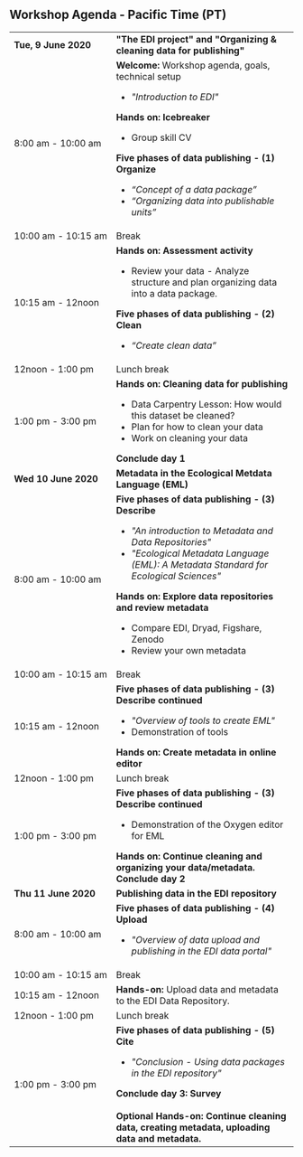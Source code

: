 ## Workshop Agenda - Pacific Time (PT)

<table>
  <tr>
    <td nowrap><strong>Tue, 9 June 2020</strong></td>
       <td><strong>"The EDI project" and "Organizing & cleaning data for publishing"</strong></td>
  </tr>
  <tr>
    <td nowrap>8:00 am - 10:00 am</td>
    <td><strong>Welcome: </strong> Workshop agenda, goals, technical setup<br><ul>
      <li><i>"Introduction to EDI"</i></li></ul>
      <strong>Hands on: Icebreaker</strong><ul>
            <li>Group skill CV</li></ul>
       <strong>Five phases of data publishing - (1) Organize</strong><br><ul>
         <li><i>“Concept of a data package”</i></li>
        <li><i>“Organizing data into publishable units”</i></li></ul>
   </td>
 </tr>
       <tr>
    <td nowrap>10:00 am - 10:15 am</td><td>Break</td>
  </tr>
  <tr>
    <td nowrap>10:15 am - 12noon</td>
    <td><strong>Hands on: Assessment activity</strong><br><ul>
      <li>Review your data - Analyze structure and plan organizing data into a data package.</li></ul>
      <strong>Five phases of data publishing - (2) Clean</strong><br><ul>
         <li><i>“Create clean data”</i></li>
   </td>
 </tr>
 <tr>
    <td nowrap>12noon - 1:00 pm</td><td>Lunch break</td>
  </tr>
 <tr>
    <td nowrap>1:00 pm - 3:00 pm</td>
    <td><strong>Hands on: Cleaning data for publishing</strong><br><ul>
      <li>Data Carpentry Lesson: How would this dataset be cleaned?</li>
      <li>Plan for how to clean your data</li>
      <li>Work on cleaning your data</li></ul>
      <strong>Conclude day 1</strong>
      </td>
 </tr>
  <tr>
    <td nowrap><strong>Wed 10 June 2020</strong></td><td><strong>Metadata in the Ecological Metdata Language (EML)</strong></td>
  </tr>
  <tr>
    <td nowrap>8:00 am - 10:00 am</td>
   <td><strong>Five phases of data publishing - (3) Describe</strong><br><ul>
      <li><i>"An introduction to Metadata and Data Repositories"</i></li>
      <li><i>"Ecological Metadata Language (EML): A Metadata Standard for Ecological Sciences"</i></li></ul>     
      <strong>Hands on: Explore data repositories and review metadata</strong><ul>
       <li>Compare EDI, Dryad, Figshare, Zenodo</li>
       <li>Review your own metadata</li></ul></td>
      <tr>
    <td nowrap>10:00 am - 10:15 am</td><td>Break</td>
 </tr><tr>
    <td nowrap>10:15 am - 12noon</td>
   <td><strong>Five phases of data publishing - (3) Describe continued</strong><br><ul>
      <li><i>"Overview of tools to create EML"</i></li>
      <li>Demonstration of tools</li></ul>
      <strong>Hands on: Create metadata in online editor</strong></td>
 </tr><tr>
    <td nowrap>12noon - 1:00 pm</td><td>Lunch break</td>
  </tr><tr>
    <td nowrap>1:00 pm - 3:00 pm</td>
    <td><strong>Five phases of data publishing - (3) Describe continued</strong><br><ul>
       <li>Demonstration of the Oxygen editor for EML</li></ul>
      <strong>Hands on: Continue cleaning and organizing your data/metadata.</strong>
      <strong>Conclude day 2</strong></td>
 </tr><tr>
 <td><strong>Thu 11 June 2020</strong></td><td><strong> Publishing data in the EDI repository</strong></td>
  </tr>
  <tr>
    <td nowrap>8:00 am - 10:00 am</td>
    <td><strong>Five phases of data publishing - (4) Upload</strong><br><ul>
    <li><i>"Overview of data upload and publishing in the EDI data portal"</i></li>
 </tr>
      <tr>
    <td nowrap>10:00 am - 10:15 am</td><td>Break</td>
  </tr>
  <tr>
    <td nowrap>10:15 am - 12noon</td>
    <td><strong>Hands-on:</strong> Upload data and metadata to the EDI Data Repository.</td>
 <tr>
    <td nowrap>12noon - 1:00 pm</td><td>Lunch break</td>
  </tr>
 <tr>
    <td nowrap>1:00 pm - 3:00 pm</td>
      <td><strong>Five phases of data publishing - (5) Cite</strong><br><ul>
        <li><i>"Conclusion - Using data packages in the EDI repository"</i></li></ul>
        <strong>Conclude day 3: Survey</strong><br><br>
       <strong>Optional Hands-on: Continue cleaning data, creating metadata, uploading data and metadata.</strong>
     </td>
 </tr>
</table>
